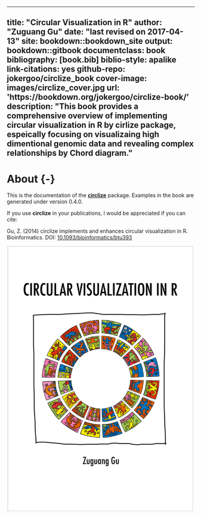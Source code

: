 
--- 
title: "Circular Visualization in R"
author: "Zuguang Gu"
date: "last revised on 2017-04-13"
site: bookdown::bookdown_site
output: bookdown::gitbook
documentclass: book
bibliography: [book.bib]
biblio-style: apalike
link-citations: yes
github-repo: jokergoo/circlize_book
cover-image: images/circlize_cover.jpg
url: 'https\://bookdown.org/jokergoo/circlize-book/'
description: "This book provides a comprehensive overview of implementing circular visualization in R by cirlize package,
	espeically focusing on visualizaing high dimentional genomic data and revealing complex relationships by Chord diagram."
---

# About {-}

This is the documentation of the
[**circlize**](https://cran.r-project.org/package=circlize) package. Examples
in the book are generated under version 0.4.0.

If you use **circlize** in your publications, I would be appreciated if you can cite:

Gu, Z. (2014) circlize implements and enhances circular visualization in R.
Bioinformatics. DOI:
[10.1093/bioinformatics/btu393](https://doi.org/10.1093/bioinformatics/btu393)


<img src="images/circlize_cover.jpg" width="2480" style="display: block; margin: auto;" />

